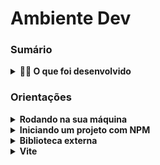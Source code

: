 # Ambiente Dev

### Sumário

<details>
  <summary><strong>👨‍💻 O que foi desenvolvido</strong></summary><br />

  Neste projeto você vai ver conceitos básicos para construir um ambiente de desenvolvimento:

  - Iniciar um projeto com NPM;
  - Instalar bibliotecas externas;
  - Instalar um Bundler e Web Server (Vite);
</details>

### Orientações

<details>
  <summary><strong>Rodando na sua máquina</strong></summary><br />

1. Clone o repositório

	*  Use o comando: `git@github.com:DenisDaros/AmbienteDev.git`

2. Instale as dependências

	* Para isso, use o seguinte comando: `npm install`

3. Rode a aplicação 

	* Para isso, use o seguinte comando: `npm run dev`
</details>

<details>
  <summary><strong>Iniciando um projeto com NPM</strong></summary><br />

Este guia irá ajudá-lo a dar os primeiros passos na criação de um projeto utilizando o NPM (Node Package Manager). O NPM é uma ferramenta essencial para gerenciar dependências e automatizar tarefas em projetos JavaScript e Node.js.

1. Instalação do Node.js e NPM
Antes de iniciar um projeto com o NPM, você precisa ter o Node.js instalado no seu sistema. O Node.js inclui o NPM por padrão. Para verificar se você tem o Node.js instalado, abra o terminal e digite:
    * `node -v`

Se a versão do Node.js for exibida, isso significa que o Node.js está instalado. Caso contrário, você precisará instalá-lo a partir do site oficial do Node.js.

2. Iniciando um Novo Projeto
Após ter o Node.js instalado, você pode iniciar um novo projeto com o NPM. Siga estes passos:

    2.1. Crie uma Pasta para o Projeto
Crie uma nova pasta para o seu projeto e navegue até ela usando o terminal:
    * `mkdir meu-projeto`
    * `cd meu-projeto`

    2.2. Inicialize o Arquivo package.json
O arquivo package.json é um arquivo de configuração que contém informações sobre o seu projeto e suas dependências. Para criar um arquivo package.json com configurações padrão, execute o seguinte comando:
    * `npm init -y`

O parâmetro -y indica que você aceita as configurações padrão sem precisar responder a perguntas.

3. Gerenciando Dependências
Com o arquivo package.json criado, você pode começar a gerenciar as dependências do seu projeto. Dependências são bibliotecas e pacotes que seu projeto utiliza. Para instalar uma nova dependência, execute o seguinte comando:
    * `npm install nome-da-dependencia`
    

    no caso será a Vite, por isso ficará
    
    * `npm install vite`

As dependências instaladas são automaticamente listadas no arquivo package.json na seção dependencies.

4. Criando Scripts Personalizados
O arquivo package.json também permite criar scripts personalizados para automatizar tarefas comuns. Por exemplo, você pode criar um script para iniciar um servidor de desenvolvimento ou executar testes. Edite a seção "scripts" no arquivo package.json:
    * `"scripts": {
  "start": "vite --open"
}`

    Agora, você pode executar esses scripts usando o comando npm run nome-do-script. Por exemplo:

    * `npm run start`

5. Conclusão
Iniciar um projeto com o NPM é o primeiro passo para construir um ambiente de desenvolvimento organizado e gerenciável. O NPM permite instalar dependências, criar scripts personalizados e muito mais, tornando o desenvolvimento mais eficiente e estruturado.
</details>
<details>
  <summary><strong>Biblioteca externa</strong></summary><br />

Nesse projeto de desenvolvimento de um ambiente dev, existem algumas funcionalidades como um gerador de senhas seguro e um validador de campos de formulário,
ambos fazendo uso de bibiotecas externas, abaixo explicarei o passo a passo para se fazer uso de cada uma delas

Existem algumas vantagens em optarmos por usar uma biblioteca externa. Além de economizarmos tempo e linha código, bibliotecas populares recebem constantes atualizações e bugfixes, deixando, via de regra, nosso código mais seguro e performático.

Nesse projeto vamos utilizar a biblioteca nanoid, que é extremamente leve e consegue gerar uma sequência de caracteres aleatórios para se criar uma senha.

1. Para instalar

	*  Use o comando: `npm install nanoid`

Nesse projeto estou usando a sintaxe **import/export** no arquivo main.js. Para que se consiga utilizar essa sintaxe (ES Modules) no código, precisa adicionar a chave **"type": "module"** no arquivo package.json

src/main.js

import { nanoid } from 'nanoid'

const randomPassword = nanoid()

console.log(randomPassword)

Ao rodar o arquivo javascript diretamente com o node: node src/main.js, o código funciona, Ao rodar a aplicação no navegador, temos um erro.
Isso acontece porque o navegador não sabe que essa biblioteca está no node_modules. Essa forma de importar funciona no node, mas não no navegador.

Para que funcione, precisamos instalar uma ferramenta de desenvolvimento que faça isso para nós: aqui vamos usar o **vite**.

O Vite fornece ferramentas de desenvolvimento para nossa aplicação, como, por exemplo, um servidor de desenvolvimento (também comumente chamado de dev-server) e um bundler para compilação final da aplicação.

1. Para utilizar o dev-server

  *  no terminal: `npx vite --open`

Ao executar o comando, o Vite irá criar um servidor local e executar a aplicação que se encontra no arquivo index.html. É importante se certificar de que esse arquivo está na raiz da aplicação.

Observe que agora o erro anterior não aparece mais no navegador e o console.log() mostra corretamente a senha gerada pela biblioteca nanoid.



</details>
<details>
  <summary><strong>Vite</strong></summary><br />

Um "bundler" é uma ferramenta utilizada no desenvolvimento front-end para combinar e empacotar vários arquivos de código-fonte, como JavaScript, CSS, imagens e outros recursos, em um único ou em poucos arquivos otimizados para produção. Isso é feito para melhorar o desempenho do carregamento do site ou aplicativo, reduzindo o número de requisições feitas ao servidor.

O "Vite" é um bundler moderno e rápido, criado especificamente para o desenvolvimento front-end. Diferentemente dos bundlers tradicionais, que exigem etapas de compilação demoradas, o Vite adota uma abordagem de desenvolvimento rápido baseada em ES modules (módulos ECMAScript), permitindo que os desenvolvedores escrevam código modular no estilo ES6 sem a necessidade de processos de compilação complexos durante o desenvolvimento.

Fundamentos importantes para compreensão:

ES Modules: O Vite aproveita os módulos ES nativos, permitindo que os desenvolvedores importem e exportem código no estilo ES6. Isso melhora a velocidade de carregamento e a modularidade do código.

On-Demand Compilation: Ao acessar um arquivo, o Vite compila-o apenas quando necessário, em vez de compilar tudo de uma vez. Isso acelera o desenvolvimento.

Dev Server: O servidor de desenvolvimento do Vite é altamente otimizado, com HMR rápido e eficiente para atualizações de código instantâneas no navegador.

Configuração Simplificada: A configuração do Vite é direta e requer menos configuração em comparação com outros bundlers mais complexos.

Build Otimizado para Produção: O Vite é eficiente em produção, gerando bundles otimizados e com divisão de código automática para melhorar a performance em ambiente de produção.

Em resumo, o Vite é uma ferramenta que combina as vantagens dos módulos ES nativos, um servidor de desenvolvimento rápido e otimizações para construção, oferecendo um ambiente de desenvolvimento ágil e uma experiência de usuário mais rápida em produção.

</details>